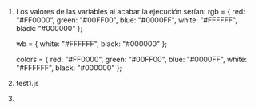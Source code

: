 1. Los valores de las variables al acabar la ejecución serían:
    rgb = {
        red: "#FF0000",
        green: "#00FF00",
        blue: "#0000FF",
        white: "#FFFFFF",
        black: "#000000"
    };

    wb = {
        white: "#FFFFFF",
        black: "#000000"
    };

    colors = {
        red: "#FF0000",
        green: "#00FF00",
        blue: "#0000FF",
        white: "#FFFFFF",
        black: "#000000"
    };


2. test1.js

3. 